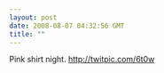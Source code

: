 ```yaml
---
layout: post
date: 2008-08-07 04:32:56 GMT
title: ""
---
```

Pink shirt night. http://twitpic.com/6t0w